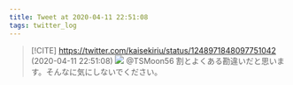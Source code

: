 ```yaml
---
title: Tweet at 2020-04-11 22:51:08
tags: twitter_log
---
```


> [!CITE] https://twitter.com/kaisekiriu/status/1248971848097751042 (2020-04-11 22:51:08)
> ![](https://twitter.com/kaisekiriu/status/1248971848097751042)
> @TSMoon56 割とよくある勘違いだと思います。そんなに気にしないでください。
